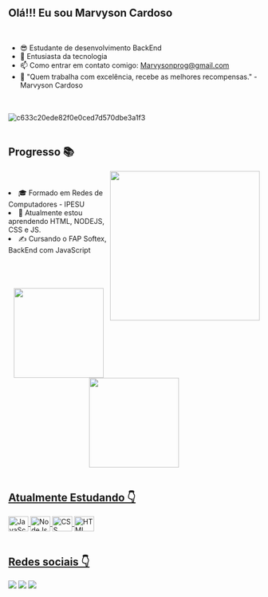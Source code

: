 ## Olá!!! Eu sou Marvyson Cardoso
<br>

- 😎 Estudante de desenvolvimento BackEnd
- 💬 Entusiasta da tecnologia
- 📫 Como entrar em contato comigo: Marvysonprog@gmail.com
- 🚀 "Quem trabalha com excelência, recebe as melhores recompensas." - Marvyson Cardoso



<br><br>
![c633c20ede82f0e0ced7d570dbe3a1f3](https://img.ibxk.com.br/2015/07/15/15105231448568.gif)
<br><br>

## Progresso 📚
<img align="right" src="https://camo.githubusercontent.com/505c2c03a5b20dcc664ce9a0dbdce638ea0a8a85fc39e613c0f4a2f545dd67b1/68747470733a2f2f6d69726f2e6d656469756d2e636f6d2f6d61782f3638302f302a37513379765349765f7430696f4a2d5a2e676966" width="300"/>
<br><br>
<li> 🎓 Formado em Redes de Computadores - IPESU
<li> 🌱 Atualmente estou aprendendo HTML, NODEJS, CSS e JS.
<li> ✍️ Cursando o FAP Softex, BackEnd com JavaScript</li>
<br><br><br>
<br>
<div align="center">
  <a href="https://github.com/Marvysonprog">
  <img height="180em" src="https://github-readme-stats.vercel.app/api?username=claudioazevedojr&show_icons=true&theme=dracula&include_all_commits=true&count_private=true"/>
  <img height="180em" src="https://github-readme-stats.vercel.app/api/top-langs/?username=claudioazevedojr&layout=compact&langs_count=7&theme=dracula"/>
</div>
<br>
    
## Atualmente Estudando 👇

<div align="left>
  <img align="center" height="30" width="40" alt="Java" src="https://cdn.jsdelivr.net/gh/devicons/devicon/icons/java/java-original.svg">
  <img align="center" height="30" width="40" alt="JavaScript" src="https://cdn.jsdelivr.net/gh/devicons/devicon/icons/javascript/javascript-original.svg">
  <img align="center" height="30" width="40" alt="NodeJs" src="https://cdn.jsdelivr.net/gh/devicons/devicon/icons/nodejs/nodejs-plain.svg">
  <img align="center" height="30" width="40" alt="CSS" src="https://cdn.jsdelivr.net/gh/devicons/devicon/icons/css3/css3-original.svg">
  <img align="center" height="30" width="40" alt="HTML" src="https://cdn.jsdelivr.net/gh/devicons/devicon/icons/html5/html5-original.svg">
  
</div>

<br>

 ## Redes sociais 👇
<div align="left"> 
  <a href="https://www.linkedin.com/in/claudioazevedojr" target="_blank"><img src="https://img.shields.io/badge/LinkedIn-0077B5?style=for-the-badge&logo=linkedin&logoColor=white"></a>
  <a href = "mailto:claudioazevedojr@hotmail.com" target="_blank"><img src="https://img.shields.io/badge/Microsoft_Outlook-0078D4?style=for-the-badge&logo=microsoft-outlook&logoColor=white"></a>
  <a href="https://www.instagram.com/claudioazevedojr/" target="_blank"><img src="https://img.shields.io/badge/Instagram-E4405F?style=for-the-badge&logo=instagram&logoColor=white"></a>
